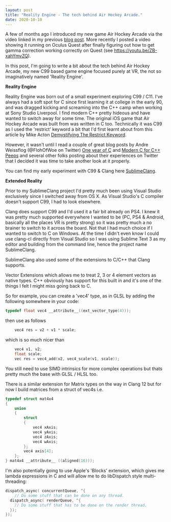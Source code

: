 ```yaml
---
layout: post
title: "Reality Engine - The tech behind Air Hockey Arcade."
date: 2020-10-10
---
```


A few of months ago I introduced my new game Air Hockey Arcade via the video linked in my previous [blog post](https://guiltydogprods.github.io/blog/2020/08/05/introducing-air-hockey-arcade). More recently I posted a video showing it running on Oculus Quest after finally figuring out how to get gamma correction working correctly on Quest (see https://youtu.be/ZB-xahYmvZQ).

In this post, I'm going to write a bit about the tech behind Air Hockey Arcade, my new C99 based game engine focused purely at VR, the not so imaginatively named 'Reality Engine'.



**Reality Engine**

Reality Engine was born out of a small experiment exploring C99 / C11.  I've always had a soft spot for C since first learning it at college in the early 90, and was dragged kicking and screaming into the C++ camp when working at Sony Studio Liverpool.  I find modern C++ pretty hideous and have wanted to switch away for some time.  The original iOS game that Air Hockey Arcade was built from was written in C too. Technically it was C99 as I used the 'restrict' keyword a bit that I'd first learnt about from this article by Mike Acton [Demystifying The Restrict Keyword](https://cellperformance.beyond3d.com/articles/2006/05/demystifying-the-restrict-keyword.html).

However, it wasn't until I read a couple of great blog posts by Andre Weissflog (@FlohOfWoe on Twitter) [One year of C](https://floooh.github.io/2018/06/02/one-year-of-c.html) and [Modern C for C++ Peeps](https://floooh.github.io/2019/09/27/modern-c-for-cpp-peeps.html) and several other folks posting about their experiences on Twitter that I decided it was time to take another look at it properly.

You can find my early experiment with C99 & Clang here [SublimeClang](https://github.com/guiltydogprods/SublimeClang).



**Extended Reality**

Prior to my SublimeClang project I'd pretty much been using Visual Studio exclusively since I switched away from OS X.  As Visual Studio's C compiler doesn't support C99, I had to look elsewhere.

Clang does support C99 and I'd used it a fair bit already on PS4.  I knew it was pretty much supported everywhere I wanted to be (PC, PS4 & Android, basically all the places VR is pretty strong) so it was pretty much a no brainer to switch to it across the board.  Not that I had much choice if I wanted to switch to C on Windows. At the time I didn't even know I could use clang-cl directly from Visual Studio so I was using Sublime Text 3 as my editor and building from the command line, hence the project name SublimeClang.

SublimeClang also used some of the extensions to C/C++ that Clang supports.  

Vector Extensions which allows me to treat 2, 3 or 4 element vectors as native types.  C++ obviously has support for this built in and it's one of the things I felt I might miss going back to C.

So for example, you can create a 'vec4' type, as in GLSL by adding the following somewhere in your code:

``` c
typedef float vec4 __attribute__((ext_vector_type(4)));
```

then use as follows
``` c
	vec4 res = v2 + v1 * scale;
```

which is so much nicer than
``` c
	vec4 v1, v2;
	float scale;
	vec res = vec4_add(v2, vec4_scale(v1, scale));
```

You still need to use SIMD intrinsics for more complex operations but thats pretty much the base with GLSL / HLSL too.

There is a similar extension for Matrix types on the way in Clang 12 but for now I build matrices from a struct of vec4s i.e.

``` c
typedef struct mat4x4
{
	union
	{
		struct
		{
			vec4 xAxis;
			vec4 yAxis;
			vec4 zAxis;
			vec4 wAxis;
		};
		vec4 axis[4];
	};
} mat4x4 __attribute__ ((aligned(16)));
```

I'm also potentially going to use Apple's 'Blocks' extension, which gives me lambda expressions in C and will allow me to do libDispatch style multi-threading: 

``` c
dispatch_async( concurrentQueue, ^{
	// Do some stuff that can be done on any thread.
  dispatch_async( renderQueue, ^{
  	// Do some stuff that has to be done on the render thread.
  });
});
``` 


